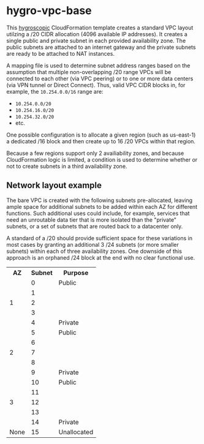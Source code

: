 hygro-vpc-base
==============

This [hygroscopic](https://github.com/agperson/hygroscope) CloudFormation template creates a standard VPC layout utilzing a /20 CIDR allocation (4096 available IP addresses).  It creates a single public and private subnet in each provided availability zone.  The public subnets are attached to an internet gateway and the private subnets are ready to be attached to NAT instances.

A mapping file is used to determine subnet address ranges based on the assumption that multiple non-overlapping /20 range VPCs will be connected to each other (via VPC peering) or to one or more data centers (via VPN tunnel or Direct Connect).  Thus, valid VPC CIDR blocks in, for example, the `10.254.0.0/16` range are:
- `10.254.0.0/20`
- `10.254.16.0/20`
- `10.254.32.0/20`
- etc.

One possible configuration is to allocate a given region (such as us-east-1) a dedicated /16 block and then create up to 16 /20 VPCs within that region.

Because a few regions support only 2 availiability zones, and because CloudFormation logic is limited, a condition is used to determine whether or not to create subnets in a third availability zone.

Network layout example
----------------------

The bare VPC is created with the following subnets pre-allocated, leaving ample space for additional subnets to be added within each AZ for different functions.  Such additional uses could include, for example, services that need an unroutable data tier that is more isolated than the "private" subnets, or a set of subnets that are routed back to a datacenter only.

A standard of a /20 should provide sufficient space for these variations in most cases by granting an additional 3 /24 subnets (or more smaller subnets) within each of three availability zones.  One downside of this approach is an orphaned /24 block at the end with no clear functional use.

<table>
  <tr><th>AZ</th><th>Subnet</th><th>Purpose</th></tr>
  <tr><td rowspan="5">1</td><td>0</td><td>Public</td></tr>
  <tr><td>1</td><td></td></tr>
  <tr><td>2</td><td></td></tr>
  <tr><td>3</td><td></td></tr>
  <tr><td>4</td><td>Private</td></tr>

  <tr><td rowspan="5">2</td><td>5</td><td>Public</td></tr>
  <tr><td>6</td><td></td></tr>
  <tr><td>7</td><td></td></tr>
  <tr><td>8</td><td></td></tr>
  <tr><td>9</td><td>Private</td></tr>

  <tr><td rowspan="5">3</td><td>10</td><td>Public</td></tr>
  <tr><td>11</td><td></td></tr>
  <tr><td>12</td><td></td></tr>
  <tr><td>13</td><td></td></tr>
  <tr><td>14</td><td>Private</td></tr>

  <tr><td>None</td><td>15</td><td>Unallocated</td></tr>
</table>

